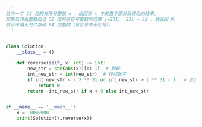 
<BlogInfo id="1291" title="7.整数翻转" author="白日梦想猿" pv=0 read_times=0 pre_cost_time="0分26秒" category="leetcode" tag_list="['leetcode']" create_time="2021.10.20 15:04:00" update_time="2022.08.10 14:09:37" />

```python
'''
给你一个 32 位的有符号整数 x ，返回将 x 中的数字部分反转后的结果。
如果反转后整数超过 32 位的有符号整数的范围 [−231,  231 − 1] ，就返回 0。
假设环境不允许存储 64 位整数（有符号或无符号）。
'''


class Solution:
    __slots__ = ()

    def reverse(self, x: int) -> int:
        new_str = str(abs(x))[::-1]  # 翻转
        int_new_str = int(new_str)  # 转成数字
        if int_new_str < - 2 ** 31 or int_new_str > 2 ** 31 - 1:  # 如果反转后整数超过范围,就返回0。
            return 0
        return -int_new_str if x < 0 else int_new_str


if __name__ == '__main__':
    x = -0000000
    print(Solution().reverse(x))

```
